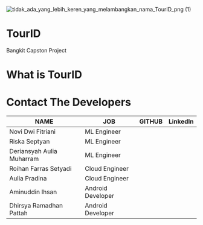 ![tidak_ada_yang_lebih_keren_yang_melambangkan_nama_TourID_png (1)](https://github.com/smerull/TourID/assets/72953771/39df162d-de29-4b76-89b9-dc16fa904140)
# TourID
Bangkit Capston Project

# What is TourID


# Contact The Developers

| NAME | JOB | GITHUB |	LinkedIn |
| ------ | ------ | ------ | ------ |
| Novi Dwi Fitriani | ML Engineer |  |  |
| Riska Septyan | ML Engineer |  |  |
| Deriansyah Aulia Muharram | ML Engineer |  |  |
| Roihan Farras Setyadi | Cloud Engineer |  |  |
| Aulia Pradina | Cloud Engineer  |  |  |
| Aminuddin Ihsan | Android Developer |  |  |
| Dhirsya Ramadhan Pattah | Android Developer |  |  |
